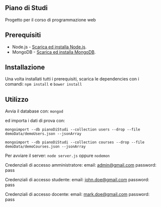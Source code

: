 ## Piano di Studi
Progetto per il corso di programmazione web

## Prerequisiti

* Node.js - [Scarica ed installa Node.js](https://nodejs.org/en/download/).
* MongoDB - [Scarica ed installa MongoDB](http://www.mongodb.org/downloads).

## Installazione

Una volta installati tutti i prerequisiti, scarica le dependencies con i comandi:
`npm install` e `bower install`

## Utilizzo

Avvia il database con:
`mongod`

ed importa i dati di prova con:

`mongoimport --db pianoDiStudi --collection users --drop --file demoData/demoUsers.json --jsonArray`

` mongoimport --db pianoDiStudi --collection courses --drop --file demoData/demoCourses.json --jsonArray `
 

Per avviare il server:
`node server.js` oppure `nodemon`

Credenziali di accesso amministratore:
email: admin@gmail.com
password: pass

Credenziali di accesso studente:
email: john.doe@gmail.com
password: pass

Credenziali di accesso docente:
email: mark.doe@gmail.com
password: pass

